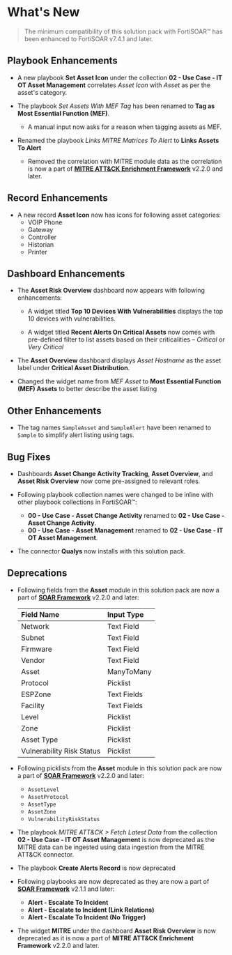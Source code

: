 # What's New

> The minimum compatibility of this solution pack with FortiSOAR&trade; has been enhanced to FortiSOAR v7.4.1 and later.

## Playbook Enhancements

- A new playbook **Set Asset Icon** under the collection **02 - Use Case - IT OT Asset Management** correlates *Asset Icon* with *Asset* as per the asset's category.

- The playbook *Set Assets With MEF Tag* has been renamed to **Tag as Most Essential Function (MEF)**.
    - A manual input now asks for a reason when tagging assets as MEF.

- Renamed the playbook *Links MITRE Matrices To Alert* to **Links Assets To Alert**
    - Removed the correlation with MITRE module data as the correlation is now a part of [**MITRE ATT&CK Enrichment Framework**](https://fortisoar.contenthub.fortinet.com//detail.html?entity=mITREATT%26CKEnrichmentFramework&version=2.2.0&type=solutionpack) v2.2.0 and later.

## Record Enhancements

- A new record **Asset Icon** now has icons for following asset categories:
    - VOIP Phone
    - Gateway
    - Controller
    - Historian
    - Printer

## Dashboard Enhancements

- The **Asset Risk Overview** dashboard now appears with following enhancements:

    - A widget titled **Top 10 Devices With Vulnerabilities** displays the top 10 devices with vulnerabilities.

    - A widget titled **Recent Alerts On Critical Assets** now comes with pre-defined filter to list assets based on their criticalities &ndash; *Critical* or *Very Critical*

- The **Asset Overview** dashboard displays *Asset Hostname* as the asset label under **Critical Asset Distribution**.

- Changed the widget name from *MEF Asset* to **Most Essential Function (MEF) Assets** to better describe the asset listing
  
## Other Enhancements

- The tag names `SampleAsset` and `SampleAlert` have been renamed to `Sample` to simplify alert listing using tags.

## Bug Fixes
    
- Dashboards **Asset Change Activity Tracking**, **Asset Overview**, and **Asset Risk Overview** now come pre-assigned to relevant roles.

- Following playbook collection names were changed to be inline with other playbook collections in FortiSOAR&trade;:
    - **00 - Use Case - Asset Change Activity** renamed to **02 - Use Case - Asset Change Activity**.
    - **00 - Use Case - Asset Management** renamed to **02 - Use Case - IT OT Asset Management**.

- The connector **Qualys** now installs with this solution pack.

## Deprecations

- Following fields from the **Asset** module in this solution pack are now a part of [**SOAR Framework**](https://fortisoar.contenthub.fortinet.com//detail.html?entity=sOARFramework&version=2.2.0&type=solutionpack) v2.2.0 and later:

    | Field Name                | Input Type  |
    |:--------------------------|:------------|
    | Network                   | Text Field  |
    | Subnet                    | Text Field  |
    | Firmware                  | Text Field  |
    | Vendor                    | Text Field  |
    | Asset                     | ManyToMany  |
    | Protocol                  | Picklist    |
    | ESPZone                   | Text Fields |
    | Facility                  | Text Fields |
    | Level                     | Picklist    |
    | Zone                      | Picklist    |
    | Asset Type                | Picklist    |
    | Vulnerability Risk Status | Picklist    |

- Following picklists from the **Asset** module in this solution pack are now a part of [**SOAR Framework**](https://fortisoar.contenthub.fortinet.com//detail.html?entity=sOARFramework&version=2.2.0&type=solutionpack) v2.2.0 and later:
    - `AssetLevel`
    - `AssetProtocol`
    - `AssetType`
    - `AssetZone`
    - `VulnerabilityRiskStatus`

- The playbook *MITRE ATT&CK > Fetch Latest Data* from the collection **02 - Use Case - IT OT Asset Management** is now deprecated as the MITRE data can be ingested using data ingestion from the MITRE ATT&CK connector.

- The playbook **Create Alerts Record** is now deprecated

- Following playbooks are now deprecated as they are now a part of [**SOAR Framework**](https://fortisoar.contenthub.fortinet.com//detail.html?entity=sOARFramework&version=2.1.1&type=solutionpack) v2.1.1 and later:
    - **Alert - Escalate To Incident**
    - **Alert - Escalate to Incident (Link Relations)**
    - **Alert - Escalate To Incident (No Trigger)**

- The widget **MITRE** under the dashboard **Asset Risk Overview** is now deprecated as it is now a part of **MITRE ATT&CK Enrichment Framework** v2.2.0 and later.